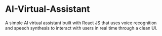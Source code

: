 # AI-Virtual-Assistant
A simple AI virtual assistant built with React JS that uses voice recognition and speech synthesis to interact with users in real time through a clean UI.
